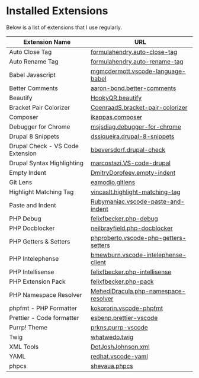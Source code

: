 # Installed Extensions

Below is a list of extensions that I use regularly.

|Extension Name|URL|
|---|---|
|Auto Close Tag|[formulahendry.auto-close-tag](https://marketplace.visualstudio.com/items?itemName=formulahendry.auto-close-tag)|
|Auto Rename Tag|[formulahendry.auto-rename-tag](https://marketplace.visualstudio.com/items?itemName=formulahendry.auto-rename-tag)|
|Babel Javascript|[mgmcdermott.vscode-language-babel](https://marketplace.visualstudio.com/items?itemName=mgmcdermott.vscode-language-babel)|
|Better Comments|[aaron-bond.better-comments](https://marketplace.visualstudio.com/items?itemName=aaron-bond.better-comments)|
|Beautify|[HookyQR.beautify](https://marketplace.visualstudio.com/items?itemName=HookyQR.beautify)|
|Bracket Pair Colorizer|[CoenraadS.bracket-pair-colorizer](https://marketplace.visualstudio.com/items?itemName=CoenraadS.bracket-pair-colorizer)|
|Composer|[ikappas.composer](https://marketplace.visualstudio.com/items?itemName=ikappas.composer)|
|Debugger for Chrome|[msjsdiag.debugger-for-chrome](https://marketplace.visualstudio.com/items?itemName=msjsdiag.debugger-for-chrome)|
|Drupal 8 Snippets|[dssiqueira.drupal-8-snippets](https://marketplace.visualstudio.com/items?itemName=dssiqueira.drupal-8-snippets)|
|Drupal Check - VS Code Extension|[bbeversdorf.drupal-check](https://marketplace.visualstudio.com/items?itemName=bbeversdorf.drupal-check)|
|Drupal Syntax Highlighting|[marcostazi.VS-code-drupal](https://marketplace.visualstudio.com/items?itemName=marcostazi.VS-code-drupal)|
|Empty Indent|[DmitryDorofeev.empty-indent](https://marketplace.visualstudio.com/items?itemName=DmitryDorofeev.empty-indent)|
|Git Lens|[eamodio.gitlens](https://marketplace.visualstudio.com/items?itemName=eamodio.gitlens)|
|Highlight Matching Tag|[vincaslt.highlight-matching-tag](https://marketplace.visualstudio.com/items?itemName=vincaslt.highlight-matching-tag)|
|Paste and Indent|[Rubymaniac.vscode-paste-and-indent](https://marketplace.visualstudio.com/items?itemName=Rubymaniac.vscode-paste-and-indent)|
|PHP Debug|[felixfbecker.php-debug](https://marketplace.visualstudio.com/items?itemName=felixfbecker.php-debug)|
|PHP Docblocker|[neilbrayfield.php-docblocker](https://marketplace.visualstudio.com/items?itemName=neilbrayfield.php-docblocker)|
|PHP Getters & Setters|[phproberto.vscode-php-getters-setters](https://marketplace.visualstudio.com/items?itemName=phproberto.vscode-php-getters-setters)|
|PHP Intelephense|[bmewburn.vscode-intelephense-client](https://marketplace.visualstudio.com/items?itemName=bmewburn.vscode-intelephense-client)|
|PHP Intellisense|[felixfbecker.php-intellisense](https://marketplace.visualstudio.com/items?itemName=felixfbecker.php-intellisense)|
|PHP Extension Pack|[felixfbecker.php-pack](https://marketplace.visualstudio.com/items?itemName=felixfbecker.php-pack)|
|PHP Namespace Resolver|[MehediDracula.php-namespace-resolver](https://marketplace.visualstudio.com/items?itemName=MehediDracula.php-namespace-resolver)|
|phpfmt - PHP Formatter|[kokororin.vscode-phpfmt](https://marketplace.visualstudio.com/items?itemName=kokororin.vscode-phpfmt)|
|Prettier - Code formatter|[esbenp.prettier-vscode](https://marketplace.visualstudio.com/items?itemName=esbenp.prettier-vscode)|
|Purrp! Theme|[prkns.purrp-vscode](https://marketplace.visualstudio.com/items?itemName=prkns.purrp-vscode)|
|Twig|[whatwedo.twig](https://marketplace.visualstudio.com/items?itemName=whatwedo.twig)|
|XML Tools|[DotJoshJohnson.xml](https://marketplace.visualstudio.com/items?itemName=DotJoshJohnson.xml)|
|YAML|[redhat.vscode-yaml](https://marketplace.visualstudio.com/items?itemName=redhat.vscode-yaml)|
|phpcs|[shevaua.phpcs](https://marketplace.visualstudio.com/items?itemName=shevaua.phpcs)|